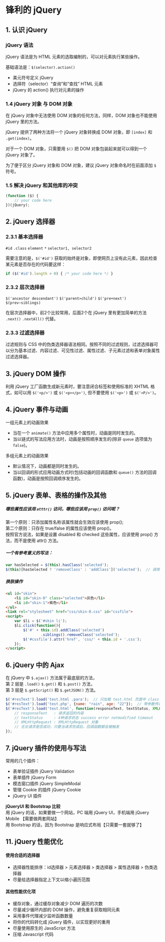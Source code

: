 # 锋利的 jQuery


## 1. 认识 jQuery

### jQuery 语法

jQuery 语法是为 HTML 元素的选取编制的，可以对元素执行某些操作。

基础语法是：`$(selector).action()`

* 美元符号定义 jQuery
* 选择符（selector）“查询”和“查找” HTML 元素
* jQuery 的 action() 执行对元素的操作

### 1.4 jQuery 对象 与 DOM 对象

在 jQuery 对象中无法使用 DOM 对象的任何方法，同样，DOM 对象也不能使用 jQuery 里的方法。

jQuery 提供了两种方法将一个 jQuery 对象转换成 DOM 对象，即 `[index]` 和 `.get(index)`。

对于一个 DOM 对象，只需要用 `$()` 把 DOM 对象包装起来就可以得到一个 jQuery 对象了。

为了便于区分 jQuery 对象和 DOM 对象，建议 jQuery 对象命名时在前面添加 `$` 符号。

### 1.5 解决 jQuery 和其他库的冲突

```js
(function ($) { 
    // your code here
})(jQuery);
```


## 2. jQuery 选择器

### 2.3.1 基本选择器

`#id` `.class` `element` `*` `selector1, selector2`

需要注意的是，`$('#id')` 获取的始终是对象，即使网页上没有此元素，因此检查某元素是否存在的代码要这样：

```js
if ($('#id').length > 0) { /* your code here */ }
```

### 2.3.2 层次选择器

`$('ancestor descendant')` `$('parent>child')` `$('pre+next')` `$(prev~siblings)`

在层次选择器中，前2个比较常用，后面2个在 jQuery 里有更加简单的方法 `.next()` `.nextAll()` 代替。

### 2.3.3 过滤选择器

过滤规则与 CSS 中的伪类选择器语法相同。按照不同的过滤规则，过滤选择器可以分为基本过滤、内容过滤、可见性过滤、属性过滤、子元素过滤和表单对象属性过滤选择器。


## 3. jQuery DOM 操作

利用 jQuery 工厂函数生成新元素时，要注意闭合标签和使用标准的 XHTML 格式，如可以用 `$('<p/>')` 或 `$('<p></p>')`, 但不要使用 `$('<p>')` 或 `$('<P/>')`。


## 4. jQuery 事件与动画

一组元素上的动画效果

* 当在一个 `animate()` 方法中应用多个属性时，动画是同时发生的。
* 当以链式的写法应用方法时，动画是按照顺序发生的(除非 `queue` 选项值为 `false`)。

多组元素上的动画效果

* 默认情况下，动画都是同时发生的。
* 当以回调的形式应用动画方式时(包括动画的回调函数和 `queue()` 方法的回调函数)，动画是按照回调顺序发生的。


## 5. jQuery 表单、表格的操作及其他

##### 哪些属性应该用 `atttr()` 访问，哪些应该用 `prop()` 访问呢？

第一个原则：只添加属性名称该属性就会生效应该使用 prop();  
第二个原则：只存在 true/false 的属性应该使用 prop()。  
按照官方说法，如果是设置 disabled 和 checked 这些属性，应该使用 prop() 方法，而不是使用 attr() 方法。

##### 一个有参考意义的写法：
```js
var hasSelected = $(this).hasClass('selected');
$(this)[hasSelected ? 'removeClass' : 'addClass']('selected');  // 调用方法不仅可以使用 `.` 还可以使用 `[]`
```

##### 换肤操作

```html
<ul id="skin">
    <li id="skin-0" class="selected">灰色</li>
    <li id="skin-1">紫色</li>
</ul>
<link rel="stylesheet" href="css/skin-0.css" id="cssfile">
<script>
    var $li = $('#skin li');
    $li.click(function(){
        $('#' + this.id).addClass('selected')
                .siblings().removeClass('selected');
        $('#cssfile').attr('href', 'css/' + this.id + '.css');
    });
</script>
```


## 6. jQuery 中的 Ajax

在 jQuery 中 `$.ajax()` 方法属于最底层的方法，   
第 2 层是 `.load()` `$.get()` 和 `$.post()` 方法，   
第 3 层是 `$.getScript()` 和 `$.getJSON()` 方法。

```js
$('#resText').load('test.html .para');  // 只加载 test.html 页面中 class 为 para 的内容，注意空格
$('#resText').load('test.php', {name: "rain", age: "22"});  // 带参数传递，自动切换到 POST 方式
$('#resText').load('test.html', function(responseText, textStatus, XMLHttpRequest) {
    // responseText   : 请求返回的内容
    // textStatus     : 4种请求状态 success error notmodified timeout
    // XMLHttpRequest : XMLHttpRequest 对象
    // 无论请求是否成功，只要当请求完成后，回调函数都会被触发
});
```


## 7. jQuery 插件的使用与写法

常用的几个插件：

* 表单验证插件 jQuery Validation
* 表单插件 jQuery Form
* 模态窗口插件 jQuery SimpleModal
* 管理 Cookie 的插件 jQuery Cookie
* jQuery UI 插件

**jQueryUI 和 Bootstrap 比较**   
用 jQuery 的话，如果要做一个网站，PC 端用 jQuery UI，手机端用 jQuery Mobile 【需要做两套网站】  
用 Bootstrap 的话，因为 Bootstrap 是响应式布局【只需要一套就够了】


## 11. jQuery 性能优化

#### 使用合适的选择器

* 选择器性能排序：id选择器 > 元素选择器 > 类选择器 > 属性选择器 > 伪类选择器
* 尽量给选择器指定上下文以缩小遍历范围

#### 其他性能优化项

* 缓存对象，通过缓存对象减少 DOM 遍历的次数
* 尽量减少循环内部的 DOM 操作，避免重复获取相同元素
* 采用事件代理减少监听函数数量
* 将你的代码转化成 jQuery 插件，以实现更好的重用
* 尽量使用原生的 JavaScript 方法
* 压缩 Javascript 代码
